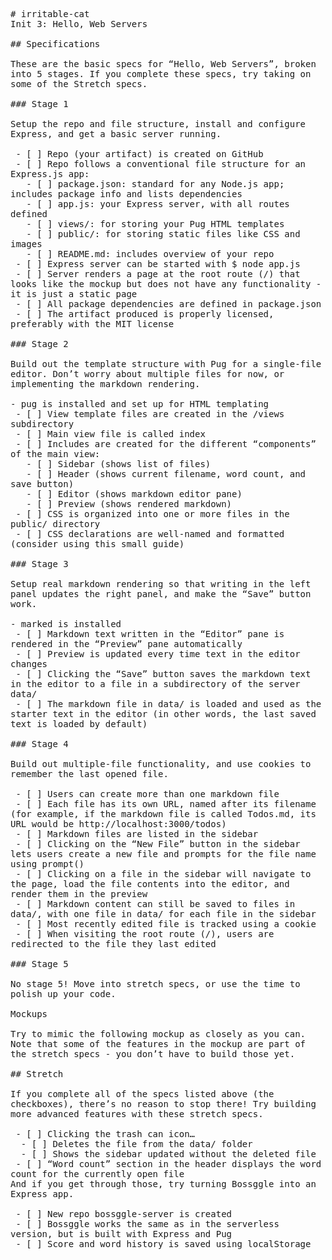 <pre style="word-wrap: break-word; white-space: pre-wrap;"># irritable-cat
Init 3: Hello, Web Servers

## Specifications

These are the basic specs for “Hello, Web Servers”, broken into 5 stages. If you complete these specs, try taking on some of the Stretch specs.

### Stage 1

Setup the repo and file structure, install and configure Express, and get a basic server running.

 - [ ] Repo (your artifact) is created on GitHub
 - [ ] Repo follows a conventional file structure for an Express.js app:
   - [ ] package.json: standard for any Node.js app; includes package info and lists dependencies
   - [ ] app.js: your Express server, with all routes defined
   - [ ] views/: for storing your Pug HTML templates
   - [ ] public/: for storing static files like CSS and images
   - [ ] README.md: includes overview of your repo
 - [ ] Express server can be started with $ node app.js
 - [ ] Server renders a page at the root route (/) that looks like the mockup but does not have any functionality - it is just a static page
 - [ ] All package dependencies are defined in package.json
 - [ ] The artifact produced is properly licensed, preferably with the MIT license
 
### Stage 2

Build out the template structure with Pug for a single-file editor. Don’t worry about multiple files for now, or implementing the markdown rendering.

- pug is installed and set up for HTML templating
 - [ ] View template files are created in the /views subdirectory
 - [ ] Main view file is called index
 - [ ] Includes are created for the different “components” of the main view:
   - [ ] Sidebar (shows list of files)
   - [ ] Header (shows current filename, word count, and save button)
   - [ ] Editor (shows markdown editor pane)
   - [ ] Preview (shows rendered markdown)
 - [ ] CSS is organized into one or more files in the public/ directory
 - [ ] CSS declarations are well-named and formatted (consider using this small guide)
 
### Stage 3

Setup real markdown rendering so that writing in the left panel updates the right panel, and make the “Save” button work.

- marked is installed
 - [ ] Markdown text written in the “Editor” pane is rendered in the “Preview” pane automatically
 - [ ] Preview is updated every time text in the editor changes
 - [ ] Clicking the “Save” button saves the markdown text in the editor to a file in a subdirectory of the server data/
 - [ ] The markdown file in data/ is loaded and used as the starter text in the editor (in other words, the last saved text is loaded by default)
 
### Stage 4

Build out multiple-file functionality, and use cookies to remember the last opened file.

 - [ ] Users can create more than one markdown file
 - [ ] Each file has its own URL, named after its filename (for example, if the markdown file is called Todos.md, its URL would be http://localhost:3000/todos)
 - [ ] Markdown files are listed in the sidebar
 - [ ] Clicking on the “New File” button in the sidebar lets users create a new file and prompts for the file name using prompt()
 - [ ] Clicking on a file in the sidebar will navigate to the page, load the file contents into the editor, and render them in the preview
 - [ ] Markdown content can still be saved to files in data/, with one file in data/ for each file in the sidebar
 - [ ] Most recently edited file is tracked using a cookie
 - [ ] When visiting the root route (/), users are redirected to the file they last edited
 
### Stage 5

No stage 5! Move into stretch specs, or use the time to polish up your code.

Mockups

Try to mimic the following mockup as closely as you can. Note that some of the features in the mockup are part of the stretch specs - you don’t have to build those yet.

## Stretch

If you complete all of the specs listed above (the checkboxes), there’s no reason to stop there! Try building more advanced features with these stretch specs.

 - [ ] Clicking the trash can icon…
  - [ ] Deletes the file from the data/ folder
  - [ ] Shows the sidebar updated without the deleted file
 - [ ] “Word count” section in the header displays the word count for the currently open file
And if you get through those, try turning Bossggle into an Express app.

 - [ ] New repo bossggle-server is created
 - [ ] Bossggle works the same as in the serverless version, but is built with Express and Pug
 - [ ] Score and word history is saved using localStorage</pre><div></div>